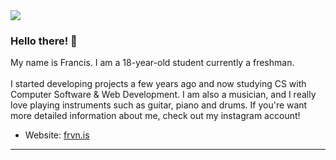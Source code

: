<img src="https://instagram.fdvo2-1.fna.fbcdn.net/v/t51.2885-19/448254398_8435749129771928_2045746329827834010_n.jpg?stp=dst-jpg_s150x150&_nc_ht=instagram.fdvo2-1.fna.fbcdn.net&_nc_cat=108&_nc_ohc=WQKZ_HuwHoQQ7kNvgH7JPUn&_nc_gid=a875b9d6c0ed43c6b3502b776e2ac987&edm=AP4sbd4BAAAA&ccb=7-5&oh=00_AYA_jjCJEgeuof-GezABry4QdeAoyXS2lg7zEpL6koWhtA&oe=66EF2633&_nc_sid=7a9f4b">

### Hello there! 👋
My name is Francis. I am a 18-year-old student currently a freshman.
<br><br>
I started developing projects a few years ago and now studying CS with Computer Software & Web Development. I am also a musician, and I really love playing instruments such as guitar, piano and drums. If you're want more detailed information about me, check out my instagram account!

- Website: [frvn.is](https://www.instagram.com/frvn.is/?next=%2F)

---
